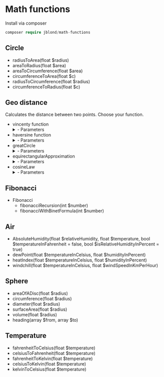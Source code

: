 # Math functions

Install via composer

```php
composer require jblond/math-functions
```

## Circle

- radiusToArea(float $radius)
- areaToRadius(float $area)
- areaToCircumference(float $area)
- circumferenceToArea(float $c)
- radiusToCircumference(float $radius)
- circumferenceToRadius(float $c)

## Geo distance

Calculates the distance between two points. Choose your function.

- vincenty function
  <details><summary>- Parameters</summary>
    float $latitudeFrom Latitude of start point in [deg decimal]<br>
    float $longitudeFrom Longitude of start point in [deg decimal]<br>
    float $latitudeTo Latitude of target point in [deg decimal]<br>
    float $longitudeTo Longitude of target point in [deg decimal]<br>
    float $earthRadius Mean earth radius in [m]<br>
    OPTIONAL float|int Distance between points in [m] (same as earthRadius) default: 6371000 meters
  </details>
- haversine function
  <details><summary>- Parameters</summary>
    float $latitudeFrom Latitude of start point in [deg decimal]<br>
    float $longitudeFrom Longitude of start point in [deg decimal]<br>
    float $latitudeTo Latitude of target point in [deg decimal]<br>
    float $longitudeTo Longitude of target point in [deg decimal]<br>
  </details>
- greatCircle
  <details><summary>- Parameters</summary>
    float $latitudeFrom Latitude of start point in [deg decimal]<br>
    float $longitudeFrom Longitude of start point in [deg decimal]<br>
    float $latitudeTo Latitude of target point in [deg decimal]<br>
    - float $longitudeTo Longitude of target point in [deg decimal]<br>
  </details>
- equirectangularApproximation
  <details><summary>- Parameters</summary>
    float $latitudeFrom Latitude of start point in [deg decimal]<br>
    float $longitudeFrom Longitude of start point in [deg decimal]<br>
    float $latitudeTo Latitude of target point in [deg decimal]<br>
    float $longitudeTo Longitude of target point in [deg decimal]<br>
  </details>
- cosineLaw
  <details><summary>- Parameters</summary>
    float $latitudeFrom Latitude of start point in [deg decimal]<br>
    float $longitudeFrom Longitude of start point in [deg decimal]<br>
    float $latitudeTo Latitude of target point in [deg decimal]<br>
    float $longitudeTo Longitude of target point in [deg decimal]<br>
  </details>

## Fibonacci

- Fibonacci
  - fibonacciRecursion(int $number)
  - fibonacciWithBinetFormula(int $number)

## Air
 - AbsoluteHumidity(float $relativeHumidity, float $temperature, bool  $temperatureInFahrenheit = false, bool  $isRelativeHumidityInPercent = true)
 - dewPoint(float $temperatureInCelsius, float $humidityInPercent)
 - heatIndex(float $temperatureInCelsius, float $humidityInPercent)
 - windchill(float $temperatureInCelsius, float $windSpeedInKmPerHour)

## Sphere
 - areaOfADisc(float $radius)
 - circumference(float $radius)
 - diameter(float $radius)
 - surfaceArea(float $radius)
 - volume(float $radius)
 - heading(array $from, array $to)

## Temperature

  - fahrenheitToCelsius(float $temperature)
  - celsiusToFahrenheit(float $temperature)
  - fahrenheitToKelvin(float $temperature)
  - celsiusToKelvin(float $temperature)
  - kelvinToCelsius(float $temperature)
